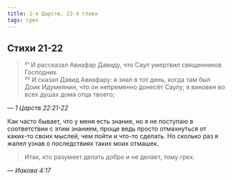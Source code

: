 ```yaml
---
title: 1-я Царств, 22-я глава
tags: грех
---
```


## Стихи 21-22

> ²¹ И рассказал Авиафар Давиду, что Саул умертвил священников Господних.  
> ²² И сказал Давид Авиафару: я знал в тот день, когда там был Доик Идумеянин,
> что он непременно донесёт Саулу; я виновен во всех душах дома отца твоего;

— <cite>1&nbsp;Царств&nbsp;22:21-22</cite>

Как часто бывает, что у меня есть знание, но я не поступаю в соответствии с этим знанием, проще ведь просто отмахнуться от
каких-то своих мыслей, чем пойти и что-то сделать. Но сколько раз я жалел узнав о последствиях таких моих отмашек.

> Итак, кто разумеет делать добро и не делает, тому грех. 

— <cite>Иакова&nbsp;4:17</cite>
